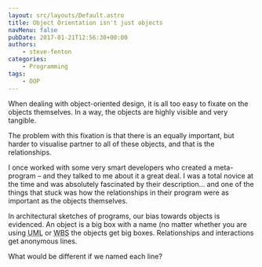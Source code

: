 ```yaml
---
layout: src/layouts/Default.astro
title: Object Orientation isn't just objects
navMenu: false
pubDate: 2017-01-21T12:56:30+00:00
authors:
    - steve-fenton
categories:
    - Programming
tags:
    - OOP
---
```


When dealing with object-oriented design, it is all too easy to fixate on the objects themselves. In a way, the objects are highly visible and very tangible.

The problem with this fixation is that there is an equally important, but harder to visualise partner to all of these objects, and that is the relationships.

I once worked with some very smart developers who created a meta-program – and they talked to me about it a great deal. I was a total novice at the time and was absolutely fascinated by their description… and one of the things that stuck was how the relationships in their program were as important as the objects themselves.

In architectural sketches of programs, our bias towards objects is evidenced. An object is a big box with a name (no matter whether you are using <abbr title="Unified Modelling Language">UML</abbr> or <abbr title="White Board Scrawl">WBS</abbr> the objects get big boxes. Relationships and interactions get anonymous lines.

What would be different if we named each line?